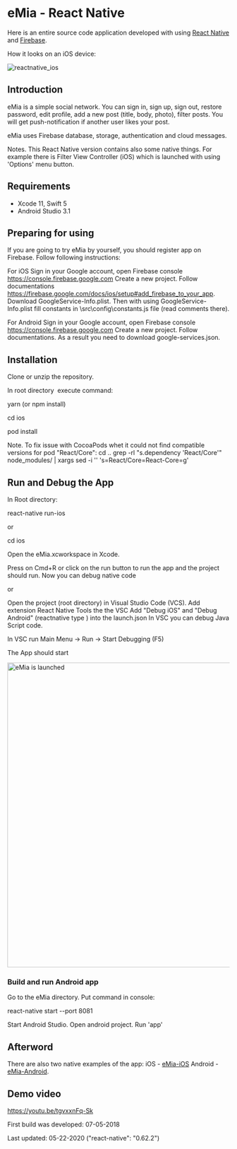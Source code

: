 # eMia - React Native

Here is an entire source code application developed with using [React Native](https://facebook.github.io/react-native/docs/getting-started.html) and [Firebase](https://firebase.google.com/docs/).

How it looks on an iOS device: 

![reactnative_ios](https://user-images.githubusercontent.com/2775621/40759771-2bb84a6e-649c-11e8-86b2-be6e8ed46ad1.gif)

## Introduction

eMia is a simple social network. 
You can sign in, sign up, sign out, restore password, edit profile, add a new post (title, body, photo),  filter posts.
You will get  push-notification if another user likes your post.

eMia uses Firebase database, storage, authentication and cloud messages.

Notes. This React Native version contains also some native things. For example there is Filter View Controller (iOS) which is launched with using 'Options' menu button.  

## Requirements

- Xcode 11, Swift 5
- Android Studio 3.1

## Preparing for using

If you are going to try eMia by yourself, you should register app on Firebase. Follow following instructions:

For iOS
Sign in your Google account, open Firebase console https://console.firebase.google.com
Create a new project. Follow documentations https://firebase.google.com/docs/ios/setup#add_firebase_to_your_app.
Download GoogleService-Info.plist. Then with using GoogleService-Info.plist fill constants in \src\config\constants.js file (read comments there).

For Android
Sign in your Google account, open Firebase console https://console.firebase.google.com
Create a new project. Follow documentations. As a result you need to download google-services.json.

## Installation

Clone or unzip the repository.

In root directory  execute command:

yarn   (or npm install)

cd ios

pod install

Note. To fix issue with CocoaPods whet it could not find compatible versions for pod "React/Core":
cd ..
grep -rl "s.dependency 'React/Core'" node_modules/ | xargs sed -i '' 's=React/Core=React-Core=g'

## Run and Debug the App

In Root directory:

react-native run-ios

or

cd ios

Open the eMia.xcworkspace in Xcode.

Press on Cmd+R or click on the run button to run the app and the project should run.
Now you can debug native code

or

Open the project (root directory) in Visual Studio Code (VCS).
Add extension React Native Tools the the VSC
Add "Debug iOS" and "Debug Android" (reactnative type ) into the launch.json
In VSC you can debug Java Script code.

In VSC run Main Menu -> Run -> Start Debugging (F5)

The App should start

<img src="https://user-images.githubusercontent.com/2775621/81370480-f208a580-90fd-11ea-8482-5718e9b518c5.png" alt="eMia is launched" style="width: 690px;" />

### Build and run Android app

Go to the eMia directory. Put command in console:

react-native start --port 8081

Start Android Studio.  Open android project. Run 'app'

## Afterword

There are also two native examples of the app:
iOS - [eMia-iOS](https://github.com/SKrotkih/eMia-iOS)
Android - [eMia-Android](https://github.com/SKrotkih/eMia-Android).


## Demo video

https://youtu.be/tgvxxnFq-Sk

First build was developed: 07-05-2018

Last updated: 05-22-2020  ("react-native": "0.62.2")
